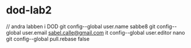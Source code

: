 # dod-lab2
// andra labben i DOD
 git config--global user.name sabbe8
 git config--global user.email sabel.calle@gmail.com
it config--global user.editor nano
git config--global pull.rebase false
